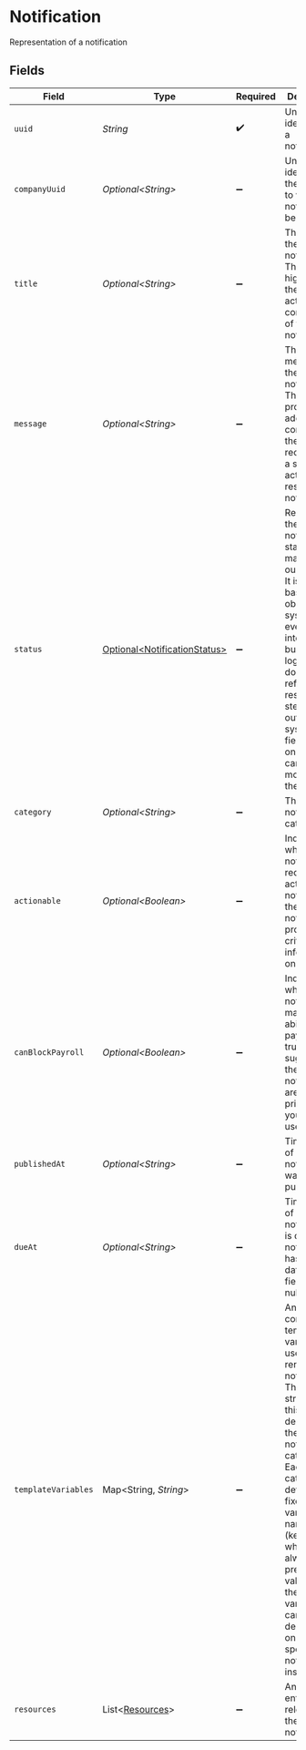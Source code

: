 # Notification

Representation of a notification


## Fields

| Field                                                                                                                                                                                                                                                                                                                     | Type                                                                                                                                                                                                                                                                                                                      | Required                                                                                                                                                                                                                                                                                                                  | Description                                                                                                                                                                                                                                                                                                               |
| ------------------------------------------------------------------------------------------------------------------------------------------------------------------------------------------------------------------------------------------------------------------------------------------------------------------------- | ------------------------------------------------------------------------------------------------------------------------------------------------------------------------------------------------------------------------------------------------------------------------------------------------------------------------- | ------------------------------------------------------------------------------------------------------------------------------------------------------------------------------------------------------------------------------------------------------------------------------------------------------------------------- | ------------------------------------------------------------------------------------------------------------------------------------------------------------------------------------------------------------------------------------------------------------------------------------------------------------------------- |
| `uuid`                                                                                                                                                                                                                                                                                                                    | *String*                                                                                                                                                                                                                                                                                                                  | :heavy_check_mark:                                                                                                                                                                                                                                                                                                        | Unique identifier of a notification.                                                                                                                                                                                                                                                                                      |
| `companyUuid`                                                                                                                                                                                                                                                                                                             | *Optional\<String>*                                                                                                                                                                                                                                                                                                       | :heavy_minus_sign:                                                                                                                                                                                                                                                                                                        | Unique identifier of the company to which the notification belongs.                                                                                                                                                                                                                                                       |
| `title`                                                                                                                                                                                                                                                                                                                   | *Optional\<String>*                                                                                                                                                                                                                                                                                                       | :heavy_minus_sign:                                                                                                                                                                                                                                                                                                        | The title of the notification. This highlights the actionable component of the notification.                                                                                                                                                                                                                              |
| `message`                                                                                                                                                                                                                                                                                                                 | *Optional\<String>*                                                                                                                                                                                                                                                                                                       | :heavy_minus_sign:                                                                                                                                                                                                                                                                                                        | The message of the notification. This provides additional context for the user and recommends a specific action to resolve the notification.                                                                                                                                                                              |
| `status`                                                                                                                                                                                                                                                                                                                  | [Optional\<NotificationStatus>](../../models/components/NotificationStatus.md)                                                                                                                                                                                                                                            | :heavy_minus_sign:                                                                                                                                                                                                                                                                                                        | Represents the notification's status as managed by our system. It is updated based on observable system events and internal business logic, and does not reflect resolution steps taken outside our system. This field is read-only and cannot be modified via the API.                                                   |
| `category`                                                                                                                                                                                                                                                                                                                | *Optional\<String>*                                                                                                                                                                                                                                                                                                       | :heavy_minus_sign:                                                                                                                                                                                                                                                                                                        | The notification's category.                                                                                                                                                                                                                                                                                              |
| `actionable`                                                                                                                                                                                                                                                                                                              | *Optional\<Boolean>*                                                                                                                                                                                                                                                                                                      | :heavy_minus_sign:                                                                                                                                                                                                                                                                                                        | Indicates whether a notification requires action or not. If false, the notification provides critical information only.                                                                                                                                                                                                   |
| `canBlockPayroll`                                                                                                                                                                                                                                                                                                         | *Optional\<Boolean>*                                                                                                                                                                                                                                                                                                      | :heavy_minus_sign:                                                                                                                                                                                                                                                                                                        | Indicates whether a notification may block ability to run payroll. If true, we suggest that these notifications are prioritized to your end users.                                                                                                                                                                        |
| `publishedAt`                                                                                                                                                                                                                                                                                                             | *Optional\<String>*                                                                                                                                                                                                                                                                                                       | :heavy_minus_sign:                                                                                                                                                                                                                                                                                                        | Timestamp of when the notification was published.                                                                                                                                                                                                                                                                         |
| `dueAt`                                                                                                                                                                                                                                                                                                                   | *Optional\<String>*                                                                                                                                                                                                                                                                                                       | :heavy_minus_sign:                                                                                                                                                                                                                                                                                                        | Timestamp of when the notification is due. If the notification has no due date, this field will be null.                                                                                                                                                                                                                  |
| `templateVariables`                                                                                                                                                                                                                                                                                                       | Map\<String, *String*>                                                                                                                                                                                                                                                                                                    | :heavy_minus_sign:                                                                                                                                                                                                                                                                                                        | An object containing template variables used to render the notification. The structure of this object depends on the notification category. Each category defines a fixed set of variable names (keys), which are always present. The values of these variables can vary depending on the specific notification instance. |
| `resources`                                                                                                                                                                                                                                                                                                               | List\<[Resources](../../models/components/Resources.md)>                                                                                                                                                                                                                                                                  | :heavy_minus_sign:                                                                                                                                                                                                                                                                                                        | An array of entities relevant to the notification                                                                                                                                                                                                                                                                         |